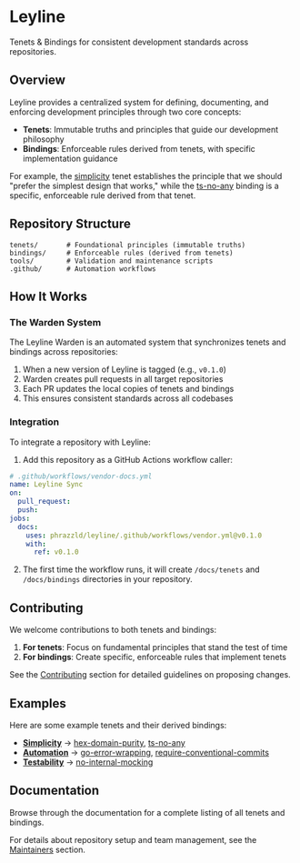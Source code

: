 # Leyline

Tenets & Bindings for consistent development standards across repositories.

## Overview

Leyline provides a centralized system for defining, documenting, and enforcing development principles through two core concepts:

- **Tenets**: Immutable truths and principles that guide our development philosophy
- **Bindings**: Enforceable rules derived from tenets, with specific implementation guidance

For example, the [simplicity](../tenets/simplicity.md) tenet establishes the principle that we should "prefer the simplest design that works," while the [ts-no-any](../bindings/ts-no-any.md) binding is a specific, enforceable rule derived from that tenet.

## Repository Structure

```
tenets/       # Foundational principles (immutable truths)
bindings/     # Enforceable rules (derived from tenets)
tools/        # Validation and maintenance scripts
.github/      # Automation workflows
```

## How It Works

### The Warden System

The Leyline Warden is an automated system that synchronizes tenets and bindings across repositories:

1. When a new version of Leyline is tagged (e.g., `v0.1.0`)
2. Warden creates pull requests in all target repositories
3. Each PR updates the local copies of tenets and bindings
4. This ensures consistent standards across all codebases

### Integration

To integrate a repository with Leyline:

1. Add this repository as a GitHub Actions workflow caller:

```yaml
# .github/workflows/vendor-docs.yml
name: Leyline Sync
on:
  pull_request:
  push:
jobs:
  docs:
    uses: phrazzld/leyline/.github/workflows/vendor.yml@v0.1.0
    with:
      ref: v0.1.0
```

2. The first time the workflow runs, it will create `/docs/tenets` and `/docs/bindings` directories in your repository.

## Contributing

We welcome contributions to both tenets and bindings:

1. **For tenets**: Focus on fundamental principles that stand the test of time
2. **For bindings**: Create specific, enforceable rules that implement tenets

See the [Contributing](../CONTRIBUTING.md) section for detailed guidelines on proposing changes.

## Examples

Here are some example tenets and their derived bindings:

- **[Simplicity](../tenets/simplicity.md)** → [hex-domain-purity](../bindings/hex-domain-purity.md), [ts-no-any](../bindings/ts-no-any.md)
- **[Automation](../tenets/automation.md)** → [go-error-wrapping](../bindings/go-error-wrapping.md), [require-conventional-commits](../bindings/require-conventional-commits.md)
- **[Testability](../tenets/testability.md)** → [no-internal-mocking](../bindings/no-internal-mocking.md)

## Documentation

Browse through the documentation for a complete listing of all tenets and bindings.

For details about repository setup and team management, see the [Maintainers](../MAINTAINERS.md) section.